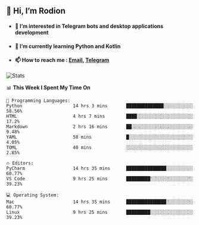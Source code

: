 ## 👋 Hi, I’m Rodion
- #### 👀 I’m interested in Telegram bots and desktop applications development
- #### 🌱 I’m currently learning Python and Kotlin
- #### 📫 How to reach me : [Email](mailto:me@lavn.ml), [Telegram](https://t.me/fast_geek)

![Stats](https://github-readme-stats.vercel.app/api?username=fast-geek&show_icons=true&theme=react&hide=issues&count_private=true&layout=compact)


<!--START_SECTION:waka-->
📊 **This Week I Spent My Time On** 

```text
💬 Programming Languages: 
Python                   14 hrs 3 mins       ██████████████░░░░░░░░░░░   58.56% 
HTML                     4 hrs 7 mins        ████░░░░░░░░░░░░░░░░░░░░░   17.2% 
Markdown                 2 hrs 16 mins       ██░░░░░░░░░░░░░░░░░░░░░░░   9.48% 
YAML                     58 mins             █░░░░░░░░░░░░░░░░░░░░░░░░   4.05% 
TOML                     40 mins             ░░░░░░░░░░░░░░░░░░░░░░░░░   2.85%

🔥 Editors: 
PyCharm                  14 hrs 35 mins      ███████████████░░░░░░░░░░   60.77% 
VS Code                  9 hrs 25 mins       █████████░░░░░░░░░░░░░░░░   39.23%

💻 Operating System: 
Mac                      14 hrs 35 mins      ███████████████░░░░░░░░░░   60.77% 
Linux                    9 hrs 25 mins       █████████░░░░░░░░░░░░░░░░   39.23%

```


<!--END_SECTION:waka-->

